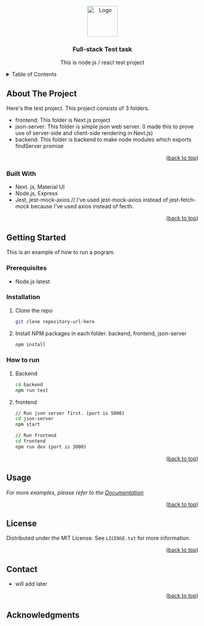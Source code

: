 

<!-- PROJECT LOGO -->
<br />
<div align="center">
  <a href="https://github.com/othneildrew/Best-README-Template">
    <img src="images/logo.png" alt="Logo" width="80" height="80">
  </a>

  <h3 align="center">Full-stack Test task</h3>

  <p align="center">
    This is node.js / react test project
    <br />
  </p>
</div>



<!-- TABLE OF CONTENTS -->
<details>
  <summary>Table of Contents</summary>
  <ol>
    <li>
      <a href="#about-the-project">About The Project</a>
      <ul>
        <li><a href="#built-with">Built With</a></li>
      </ul>
    </li>
    <li>
      <a href="#getting-started">Getting Started</a>
      <ul>
        <li><a href="#prerequisites">Prerequisites</a></li>
        <li><a href="#installation">Installation</a></li>
      </ul>
    </li>
    <li><a href="#usage">Usage</a></li>
    <li><a href="#roadmap">Roadmap</a></li>
    <li><a href="#contributing">Contributing</a></li>
    <li><a href="#license">License</a></li>
    <li><a href="#contact">Contact</a></li>
    <li><a href="#acknowledgments">Acknowledgments</a></li>
  </ol>
</details>



<!-- ABOUT THE PROJECT -->
## About The Project


Here's the test project.
This project consists of 3 folders.
* frontend: This folder is Next.js project
* json-server: This folder is simple json web server. (I made this to prove use of server-side and client-side rendering in Next.js)
* backend: This folder is backend to make node modules which exports findServer promise

<p align="right">(<a href="#readme-top">back to top</a>)</p>



### Built With

* Next. js, Material UI
* Node.js, Express
* Jest, jest-mock-axios // I've used jest-mock-axios instead of jest-fetch-mock because I've used axios instead of fecth.

<p align="right">(<a href="#readme-top">back to top</a>)</p>



<!-- GETTING STARTED -->
## Getting Started

This is an example of how to run a pogram.

### Prerequisites

* Node.js latest
  

### Installation

1. Clone the repo
   ```sh
   git clone repository-url-here
   ```
2. Install NPM packages in each folder. backend, frontend, json-server
   ```sh
   npm install
   ```

### How to run

1. Backend
   ```sh
   cd backend
   npm run test
   ```
2. frontend
   ```sh
   // Run json server first. (port is 5000)
   cd json-server
   npm start

   // Run frontend
   cd frontend
   npm run dev (port is 3000)
   ```

<p align="right">(<a href="#readme-top">back to top</a>)</p>



<!-- USAGE EXAMPLES -->
## Usage


_For more examples, please refer to the [Documentation](https://example.com)_

<p align="right">(<a href="#readme-top">back to top</a>)</p>




<!-- LICENSE -->
## License

Distributed under the MIT License. See `LICENSE.txt` for more information.

<p align="right">(<a href="#readme-top">back to top</a>)</p>



<!-- CONTACT -->
## Contact
 - will add later


<p align="right">(<a href="#readme-top">back to top</a>)</p>



<!-- ACKNOWLEDGMENTS -->
## Acknowledgments

